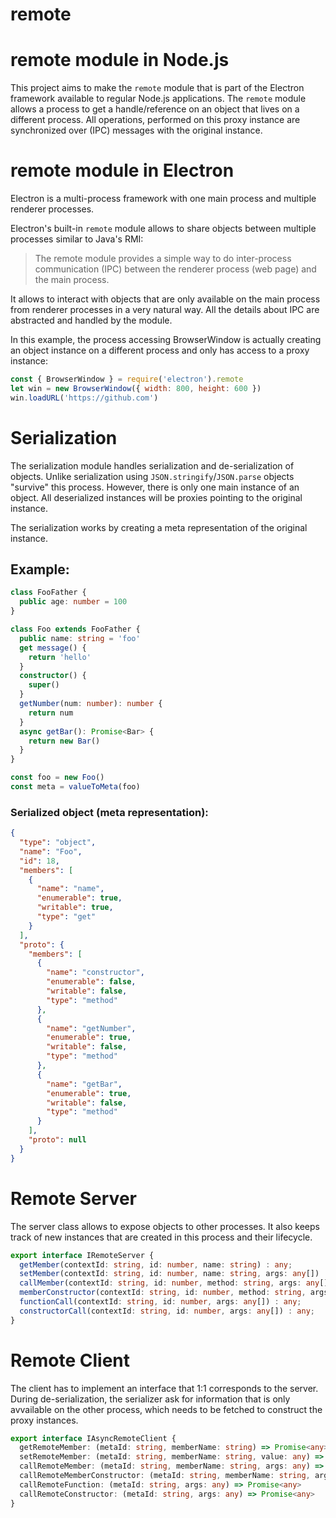 # remote

# remote module in Node.js
This project aims to make the `remote` module that is part of the Electron framework available to regular Node.js applications.
The `remote` module allows a process to get a handle/reference on an object that lives on a different process.
All operations, performed on this proxy instance are synchronized over (IPC) messages with the original instance.

# remote module in Electron
Electron is a multi-process framework with one main process and multiple renderer processes.

Electron's built-in `remote` module allows to share objects between multiple processes similar to Java's RMI:
>The remote module provides a simple way to do inter-process communication (IPC) between the renderer process (web page) and the main process.

It allows to interact with objects that are only available on the main process from renderer processes in a very natural way. All the details about IPC are abstracted and handled by the module.

In this example, the process accessing BrowserWindow is actually creating an object instance on a different process and only has access to a proxy instance:
```javascript
const { BrowserWindow } = require('electron').remote
let win = new BrowserWindow({ width: 800, height: 600 })
win.loadURL('https://github.com')
```

# Serialization
The serialization module handles serialization and de-serialization of objects.
Unlike serialization using `JSON.stringify`/`JSON.parse` objects "survive" this process. 
However, there is only one main instance of an object. All deserialized instances will be proxies pointing to the original instance.

The serialization works by creating a meta representation of the original instance.

## Example:
```typescript
class FooFather {
  public age: number = 100
}

class Foo extends FooFather {
  public name: string = 'foo'
  get message() {
    return 'hello'
  }
  constructor() {
    super()
  }
  getNumber(num: number): number {
    return num
  }
  async getBar(): Promise<Bar> {
    return new Bar()
  }
}

const foo = new Foo()
const meta = valueToMeta(foo)
```

### Serialized object (meta representation):
```JSON
{
  "type": "object",
  "name": "Foo",
  "id": 18,
  "members": [
    {
      "name": "name",
      "enumerable": true,
      "writable": true,
      "type": "get"
    }
  ],
  "proto": {
    "members": [
      {
        "name": "constructor",
        "enumerable": false,
        "writable": false,
        "type": "method"
      },
      {
        "name": "getNumber",
        "enumerable": true,
        "writable": false,
        "type": "method"
      },
      {
        "name": "getBar",
        "enumerable": true,
        "writable": false,
        "type": "method"
      }
    ],
    "proto": null
  }
}
```

# Remote Server
The server class allows to expose objects to other processes.
It also keeps track of new instances that are created in this process and their lifecycle.

```typescript
export interface IRemoteServer {
  getMember(contextId: string, id: number, name: string) : any;
  setMember(contextId: string, id: number, name: string, args: any[]) : any;
  callMember(contextId: string, id: number, method: string, args: any[]) : any;
  memberConstructor(contextId: string, id: number, method: string, args: any[]) : any;
  functionCall(contextId: string, id: number, args: any[]) : any;
  constructorCall(contextId: string, id: number, args: any[]) : any;
}
```

# Remote Client

The client has to implement an interface that 1:1 corresponds to the server.
During de-serialization, the serializer ask for information that is only avvailable on the other process,
which needs to be fetched to construct the proxy instances.

```typescript
export interface IAsyncRemoteClient {
  getRemoteMember: (metaId: string, memberName: string) => Promise<any>
  setRemoteMember: (metaId: string, memberName: string, value: any) => Promise<void>
  callRemoteMember: (metaId: string, memberName: string, args: any) => Promise<any>
  callRemoteMemberConstructor: (metaId: string, memberName: string, args: any) => Promise<any>
  callRemoteFunction: (metaId: string, args: any) => Promise<any>
  callRemoteConstructor: (metaId: string, args: any) => Promise<any>
}
```